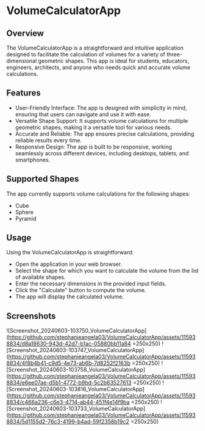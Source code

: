 # VolumeCalculatorApp
 
## Overview
The VolumeCalculatorApp is a straightforward and intuitive application designed to facilitate the calculation of volumes for a variety of three-dimensional geometric shapes. This app is ideal for students, educators, engineers, architects, and anyone who needs quick and accurate volume calculations.

## Features
* User-Friendly Interface: The app is designed with simplicity in mind, ensuring that users can navigate and use it with ease.
* Versatile Shape Support: It supports volume calculations for multiple geometric shapes, making it a versatile tool for various needs.
* Accurate and Reliable: The app ensures precise calculations, providing reliable results every time.
* Responsive Design: The app is built to be responsive, working seamlessly across different devices, including desktops, tablets, and smartphones.

## Supported Shapes
The app currently supports volume calculations for the following shapes:
* Cube
* Sphere
* Pyramid

## Usage
Using the VolumeCalculatorApp is straightforward:
* Open the application in your web browser.
* Select the shape for which you want to calculate the volume from the list of available shapes.
* Enter the necessary dimensions in the provided input fields.
* Click the "Calculate" button to compute the volume.
* The app will display the calculated volume.

## Screenshots
![Screenshot_20240603-103750_VolumeCalculatorApp](https://github.com/stephanieangela03/VolumeCalculatorApp/assets/115938834/d8a18630-943d-42d7-b1ac-05880bb11a84 =250x250)
![Screenshot_20240603-103747_VolumeCalculatorApp](https://github.com/stephanieangela03/VolumeCalculatorApp/assets/115938834/4f8b4b41-c9d5-4e73-ab6b-7d8252f2163b =250x250)
![Screenshot_20240603-103758_VolumeCalculatorApp](https://github.com/stephanieangela03/VolumeCalculatorApp/assets/115938834/e6ee07ae-d5b1-4772-b9bd-5c2b63527613 =250x250)
![Screenshot_20240603-103816_VolumeCalculatorApp](https://github.com/stephanieangela03/VolumeCalculatorApp/assets/115938834/c466a236-c6e3-4714-ab44-451f4e14f9ba =250x250)
![Screenshot_20240603-103733_VolumeCalculatorApp](https://github.com/stephanieangela03/VolumeCalculatorApp/assets/115938834/5d1155d2-76c3-4199-b4ad-59f2358b19c2 =250x250)
